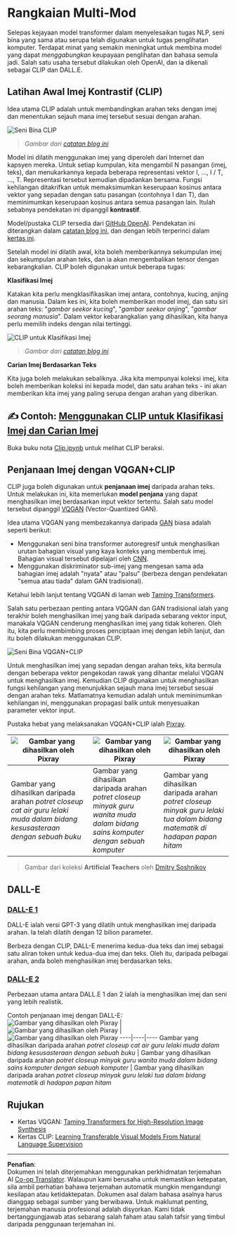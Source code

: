 <!--
CO_OP_TRANSLATOR_METADATA:
{
  "original_hash": "9c592c26aca16ca085d268c732284187",
  "translation_date": "2025-08-29T11:46:59+00:00",
  "source_file": "lessons/X-Extras/X1-MultiModal/README.md",
  "language_code": "ms"
}
-->
# Rangkaian Multi-Mod

Selepas kejayaan model transformer dalam menyelesaikan tugas NLP, seni bina yang sama atau serupa telah digunakan untuk tugas penglihatan komputer. Terdapat minat yang semakin meningkat untuk membina model yang dapat *menggabungkan* keupayaan penglihatan dan bahasa semula jadi. Salah satu usaha tersebut dilakukan oleh OpenAI, dan ia dikenali sebagai CLIP dan DALL.E.

## Latihan Awal Imej Kontrastif (CLIP)

Idea utama CLIP adalah untuk membandingkan arahan teks dengan imej dan menentukan sejauh mana imej tersebut sesuai dengan arahan.

![Seni Bina CLIP](../../../../../translated_images/clip-arch.b3dbf20b4e8ed8be1c38e2bc6100fd3cc257c33cda4692b301be91f791b13ea7.ms.png)

> *Gambar dari [catatan blog ini](https://openai.com/blog/clip/)*

Model ini dilatih menggunakan imej yang diperoleh dari Internet dan kapsyen mereka. Untuk setiap kumpulan, kita mengambil N pasangan (imej, teks), dan menukarkannya kepada beberapa representasi vektor I, ..., I / T, ..., T. Representasi tersebut kemudian dipadankan bersama. Fungsi kehilangan ditakrifkan untuk memaksimumkan keserupaan kosinus antara vektor yang sepadan dengan satu pasangan (contohnya I dan T), dan meminimumkan keserupaan kosinus antara semua pasangan lain. Itulah sebabnya pendekatan ini dipanggil **kontrastif**.

Model/pustaka CLIP tersedia dari [GitHub OpenAI](https://github.com/openai/CLIP). Pendekatan ini diterangkan dalam [catatan blog ini](https://openai.com/blog/clip/), dan dengan lebih terperinci dalam [kertas ini](https://arxiv.org/pdf/2103.00020.pdf).

Setelah model ini dilatih awal, kita boleh memberikannya sekumpulan imej dan sekumpulan arahan teks, dan ia akan mengembalikan tensor dengan kebarangkalian. CLIP boleh digunakan untuk beberapa tugas:

**Klasifikasi Imej**

Katakan kita perlu mengklasifikasikan imej antara, contohnya, kucing, anjing dan manusia. Dalam kes ini, kita boleh memberikan model imej, dan satu siri arahan teks: "*gambar seekor kucing*", "*gambar seekor anjing*", "*gambar seorang manusia*". Dalam vektor kebarangkalian yang dihasilkan, kita hanya perlu memilih indeks dengan nilai tertinggi.

![CLIP untuk Klasifikasi Imej](../../../../../translated_images/clip-class.3af42ef0b2b19369a633df5f20ddf4f5a01d6c8ffa181e9d3a0572c19f919f72.ms.png)

> *Gambar dari [catatan blog ini](https://openai.com/blog/clip/)*

**Carian Imej Berdasarkan Teks**

Kita juga boleh melakukan sebaliknya. Jika kita mempunyai koleksi imej, kita boleh memberikan koleksi ini kepada model, dan satu arahan teks - ini akan memberikan kita imej yang paling serupa dengan arahan yang diberikan.

## ✍️ Contoh: [Menggunakan CLIP untuk Klasifikasi Imej dan Carian Imej](Clip.ipynb)

Buka buku nota [Clip.ipynb](Clip.ipynb) untuk melihat CLIP beraksi.

## Penjanaan Imej dengan VQGAN+CLIP

CLIP juga boleh digunakan untuk **penjanaan imej** daripada arahan teks. Untuk melakukan ini, kita memerlukan **model penjana** yang dapat menghasilkan imej berdasarkan input vektor tertentu. Salah satu model tersebut dipanggil [VQGAN](https://compvis.github.io/taming-transformers/) (Vector-Quantized GAN).

Idea utama VQGAN yang membezakannya daripada [GAN](../../4-ComputerVision/10-GANs/README.md) biasa adalah seperti berikut:
* Menggunakan seni bina transformer autoregresif untuk menghasilkan urutan bahagian visual yang kaya konteks yang membentuk imej. Bahagian visual tersebut dipelajari oleh [CNN](../../4-ComputerVision/07-ConvNets/README.md).
* Menggunakan diskriminator sub-imej yang mengesan sama ada bahagian imej adalah "nyata" atau "palsu" (berbeza dengan pendekatan "semua atau tiada" dalam GAN tradisional).

Ketahui lebih lanjut tentang VQGAN di laman web [Taming Transformers](https://compvis.github.io/taming-transformers/).

Salah satu perbezaan penting antara VQGAN dan GAN tradisional ialah yang terakhir boleh menghasilkan imej yang baik daripada sebarang vektor input, manakala VQGAN cenderung menghasilkan imej yang tidak koheren. Oleh itu, kita perlu membimbing proses penciptaan imej dengan lebih lanjut, dan itu boleh dilakukan menggunakan CLIP.

![Seni Bina VQGAN+CLIP](../../../../../translated_images/vqgan.5027fe05051dfa3101950cfa930303f66e6478b9bd273e83766731796e462d9b.ms.png)

Untuk menghasilkan imej yang sepadan dengan arahan teks, kita bermula dengan beberapa vektor pengekodan rawak yang dihantar melalui VQGAN untuk menghasilkan imej. Kemudian CLIP digunakan untuk menghasilkan fungsi kehilangan yang menunjukkan sejauh mana imej tersebut sesuai dengan arahan teks. Matlamatnya kemudian adalah untuk meminimumkan kehilangan ini, menggunakan propagasi balik untuk menyesuaikan parameter vektor input.

Pustaka hebat yang melaksanakan VQGAN+CLIP ialah [Pixray](http://github.com/pixray/pixray).

![Gambar yang dihasilkan oleh Pixray](../../../../../translated_images/a_closeup_watercolor_portrait_of_young_male_teacher_of_literature_with_a_book.2384968e9db8a0d09dc96de938b9f95bde8a7e1c721f48f286a7795bf16d56c7.ms.png) |  ![Gambar yang dihasilkan oleh Pixray](../../../../../translated_images/a_closeup_oil_portrait_of_young_female_teacher_of_computer_science_with_a_computer.e0b6495f210a439077e1c32cc8afdf714e634fe24dc78dc5aa45fd2f560b0ed5.ms.png) | ![Gambar yang dihasilkan oleh Pixray](../../../../../translated_images/a_closeup_oil_portrait_of_old_male_teacher_of_math.5362e67aa7fc2683b9d36a613b364deb7454760cd39205623fc1e3938fa133c0.ms.png)
----|----|----
Gambar yang dihasilkan daripada arahan *potret closeup cat air guru lelaki muda dalam bidang kesusasteraan dengan sebuah buku* | Gambar yang dihasilkan daripada arahan *potret closeup minyak guru wanita muda dalam bidang sains komputer dengan sebuah komputer* | Gambar yang dihasilkan daripada arahan *potret closeup minyak guru lelaki tua dalam bidang matematik di hadapan papan hitam*

> Gambar dari koleksi **Artificial Teachers** oleh [Dmitry Soshnikov](http://soshnikov.com)

## DALL-E
### [DALL-E 1](https://openai.com/research/dall-e)
DALL-E ialah versi GPT-3 yang dilatih untuk menghasilkan imej daripada arahan. Ia telah dilatih dengan 12 bilion parameter.

Berbeza dengan CLIP, DALL-E menerima kedua-dua teks dan imej sebagai satu aliran token untuk kedua-dua imej dan teks. Oleh itu, daripada pelbagai arahan, anda boleh menghasilkan imej berdasarkan teks.

### [DALL-E 2](https://openai.com/dall-e-2)
Perbezaan utama antara DALL.E 1 dan 2 ialah ia menghasilkan imej dan seni yang lebih realistik.

Contoh penjanaan imej dengan DALL-E:
![Gambar yang dihasilkan oleh Pixray](../../../../../translated_images/DALL·E%202023-06-20%2015.56.56%20-%20a%20closeup%20watercolor%20portrait%20of%20young%20male%20teacher%20of%20literature%20with%20a%20book.6c235e8271d9ed10ce985d86aeb241a58518958647973af136912116b9518fce.ms.png) |  ![Gambar yang dihasilkan oleh Pixray](../../../../../translated_images/DALL·E%202023-06-20%2015.57.43%20-%20a%20closeup%20oil%20portrait%20of%20young%20female%20teacher%20of%20computer%20science%20with%20a%20computer.f21dc4166340b6c8b4d1cb57efd1e22127407f9b28c9ac7afe11344065369e64.ms.png) | ![Gambar yang dihasilkan oleh Pixray](../../../../../translated_images/DALL·E%202023-06-20%2015.58.42%20-%20%20a%20closeup%20oil%20portrait%20of%20old%20male%20teacher%20of%20mathematics%20in%20front%20of%20blackboard.d331c2dfbdc3f7c46aa65c0809066f5e7ed4b49609cd259852e760df21051e4a.ms.png)
----|----|----
Gambar yang dihasilkan daripada arahan *potret closeup cat air guru lelaki muda dalam bidang kesusasteraan dengan sebuah buku* | Gambar yang dihasilkan daripada arahan *potret closeup minyak guru wanita muda dalam bidang sains komputer dengan sebuah komputer* | Gambar yang dihasilkan daripada arahan *potret closeup minyak guru lelaki tua dalam bidang matematik di hadapan papan hitam*

## Rujukan

* Kertas VQGAN: [Taming Transformers for High-Resolution Image Synthesis](https://compvis.github.io/taming-transformers/paper/paper.pdf)
* Kertas CLIP: [Learning Transferable Visual Models From Natural Language Supervision](https://arxiv.org/pdf/2103.00020.pdf)

---

**Penafian**:  
Dokumen ini telah diterjemahkan menggunakan perkhidmatan terjemahan AI [Co-op Translator](https://github.com/Azure/co-op-translator). Walaupun kami berusaha untuk memastikan ketepatan, sila ambil perhatian bahawa terjemahan automatik mungkin mengandungi kesilapan atau ketidaktepatan. Dokumen asal dalam bahasa asalnya harus dianggap sebagai sumber yang berwibawa. Untuk maklumat penting, terjemahan manusia profesional adalah disyorkan. Kami tidak bertanggungjawab atas sebarang salah faham atau salah tafsir yang timbul daripada penggunaan terjemahan ini.